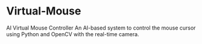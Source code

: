 # Virtual-Mouse
AI Virtual Mouse Controller An AI-based system to control the mouse cursor using Python and OpenCV with the real-time camera.
